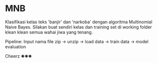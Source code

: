 # MNB

Klasifikasi kelas teks 'banjir' dan 'narkoba' dengan algoritma Multinomial Naive Bayes.
Silakan buat sendiri kelas dan training set di working folder klean klean semua wahai jiwa yang tenang.

Pipeline: Input nama file zip -> unzip -> load data -> train data -> model evaluation

Cheerz ✺✺✺
